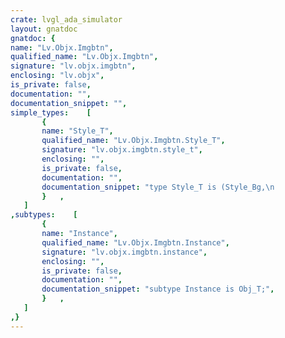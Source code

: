```yaml
---
crate: lvgl_ada_simulator
layout: gnatdoc
gnatdoc: {
name: "Lv.Objx.Imgbtn",
qualified_name: "Lv.Objx.Imgbtn",
signature: "lv.objx.imgbtn",
enclosing: "lv.objx",
is_private: false,
documentation: "",
documentation_snippet: "",
simple_types:    [
       {
       name: "Style_T",
       qualified_name: "Lv.Objx.Imgbtn.Style_T",
       signature: "lv.objx.imgbtn.style_t",
       enclosing: "",
       is_private: false,
       documentation: "",
       documentation_snippet: "type Style_T is (Style_Bg,\n                 Style_Pr,\n                 Style_Tgl_Rel,\n                 Style_Tgl_Pr,\n                 Style_Ina);",
       }   ,
   ]
,subtypes:    [
       {
       name: "Instance",
       qualified_name: "Lv.Objx.Imgbtn.Instance",
       signature: "lv.objx.imgbtn.instance",
       enclosing: "",
       is_private: false,
       documentation: "",
       documentation_snippet: "subtype Instance is Obj_T;",
       }   ,
   ]
,}
---
```

